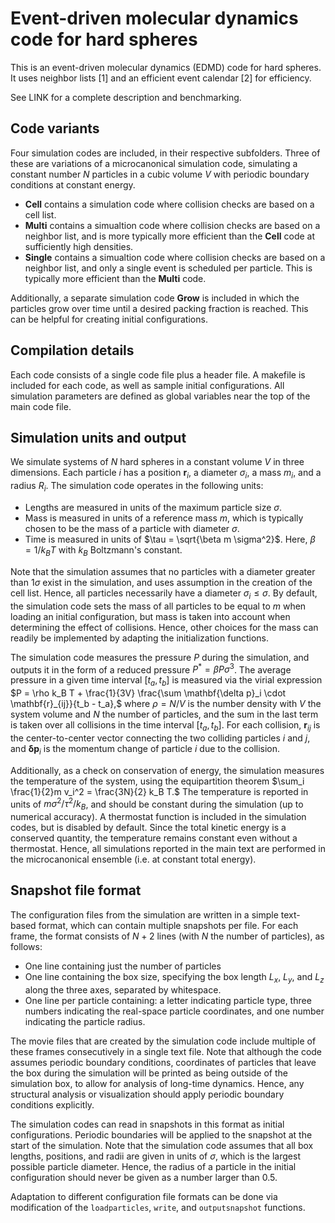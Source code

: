 # Event-driven molecular dynamics code for hard spheres


This is an event-driven molecular dynamics (EDMD) code for hard spheres. It uses neighbor lists [1] and an efficient event calendar [2] for efficiency.

See LINK for a complete description and benchmarking.


## Code variants

Four simulation codes are included, in their respective subfolders. Three of these are variations of a microcanonical simulation code, simulating a constant number $N$ particles in a cubic volume $V$ with periodic boundary conditions at constant energy. 
- **Cell** contains a simulation code where collision checks are based on a cell list.
- **Multi** contains a simualtion code where collision checks are based on a neighbor list, and is more typically more efficient than the **Cell** code at sufficiently high densities.
- **Single** contains a simualtion code where collision checks are based on a neighbor list, and only a single event is scheduled per particle. This is typically more efficient than the **Multi** code.

Additionally, a separate simulation code **Grow** is included in which the particles grow over time until a desired packing fraction is reached. This can be helpful for creating initial configurations.



## Compilation details

Each code consists of a single code file plus a header file. A makefile is included for each code, as well as sample initial configurations. All simulation parameters are defined as global variables near the top of the main code file.


## Simulation units and output

We simulate systems of $N$ hard spheres in a constant volume $V$ in three dimensions. Each particle $i$ has a position $\mathbf{r}_i$, a diameter $\sigma_i$, a mass $m_i$, and a radius $R_i$. 
The simulation code operates in the following units:
-  Lengths are measured in units of the maximum particle size $\sigma$.
-  Mass is measured in units of a reference mass $m$, which is typically chosen to be the mass of a particle with diameter $\sigma$.
-  Time is measured in units of $\tau = \sqrt{\beta m \sigma^2}$. Here, $\beta = 1/k_B T$ with $k_B$ Boltzmann's constant.

Note that the simulation assumes that no particles with a diameter greater than $1 \sigma$ exist in the simulation, and uses assumption in the creation of the cell list. Hence, all particles necessarily have a diameter $\sigma_i \leq \sigma$. By default, the simulation code sets the mass of all particles to be equal to $m$ when loading an initial configuration, but mass is taken into account when determining the effect of collisions. Hence, other choices for the mass can readily be implemented by adapting the initialization functions.

The simulation code measures the pressure $P$ during the simulation, and outputs it in the form of a reduced pressure $P^* = \beta P \sigma^3$. The average pressure in a given time interval $[t_a, t_b]$ is measured via the virial expression 
$P = \rho k_B T + \frac{1}{3V} \frac{\sum  \mathbf{\delta p}_i \cdot \mathbf{r}_{ij}}{t_b - t_a},$ 
where  $\rho = N/V$ is the number density with $V$ the system volume and $N$ the number of particles, and the sum in the last term is taken over all collisions in the time interval $[t_a, t_b]$. For each collision, $\mathbf{r}_{ij}$ is the center-to-center vector connecting the two colliding particles $i$ and $j$, and $\mathbf{\delta p}_i$ is the momentum change of particle $i$ due to the collision. 


Additionally, as a check on conservation of energy, the simulation measures the temperature of the system, using the equipartition theorem 
$\sum_i \frac{1}{2}m v_i^2 = \frac{3N}{2} k_B T.$ 
The temperature is reported in units of $m \sigma^2 / \tau^2 / k_B$, and should be constant during the simulation (up to numerical accuracy). A thermostat function is included in the simulation codes, but is disabled by default. Since the total kinetic energy is a conserved quantity, the temperature remains constant even without a thermostat. Hence, all simulations reported in the main text are performed in the microcanonical ensemble (i.e. at constant total energy).



    
## Snapshot file format

The configuration files from the simulation are written in a simple text-based format, which can contain multiple snapshots per file. For each frame, the format consists of $N+2$ lines (with $N$ the number of particles), as follows:
- One line containing just the number of particles
- One line containing the box size, specifying the box length $L_x$, $L_y$, and $L_z$ along the three axes, separated by whitespace.
- One line per particle containing: a letter indicating particle type, three numbers indicating the real-space particle coordinates, and one number indicating the particle radius. 

The movie files that are created by the simulation code include multiple of these frames consecutively in a single text file. Note that although the code assumes periodic boundary conditions, coordinates of particles that leave the box during the simulation will be printed as being outside of the simulation box, to allow for analysis of long-time dynamics. Hence, any structural analysis or visualization should apply periodic boundary conditions explicitly. 

The simulation codes can read in snapshots in this format as initial configurations. Periodic boundaries will be applied to the snapshot at the start of the simulation.  Note that the simulation code assumes that all box lengths, positions, and radii are given in units of $\sigma$, which is the largest possible particle diameter. Hence, the radius of a particle in the initial configuration should never be given as a number larger than 0.5.

Adaptation to different configuration file formats can be done via modification of the ``loadparticles``, ``write``, and ``outputsnapshot`` functions.

